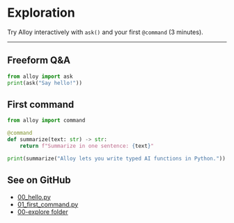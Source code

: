 # Exploration

Try Alloy interactively with `ask()` and your first `@command` (3 minutes).

---

## Freeform Q&A
```python
from alloy import ask
print(ask("Say hello!"))
```

## First command
```python
from alloy import command

@command
def summarize(text: str) -> str:
    return f"Summarize in one sentence: {text}"

print(summarize("Alloy lets you write typed AI functions in Python."))
```

## See on GitHub

- [00_hello.py](https://github.com/lydakis/alloy/blob/main/examples/00-explore/00_hello.py)
- [01_first_command.py](https://github.com/lydakis/alloy/blob/main/examples/10-commands/01_first_command.py)
- [00-explore folder](https://github.com/lydakis/alloy/tree/main/examples/00-explore)
